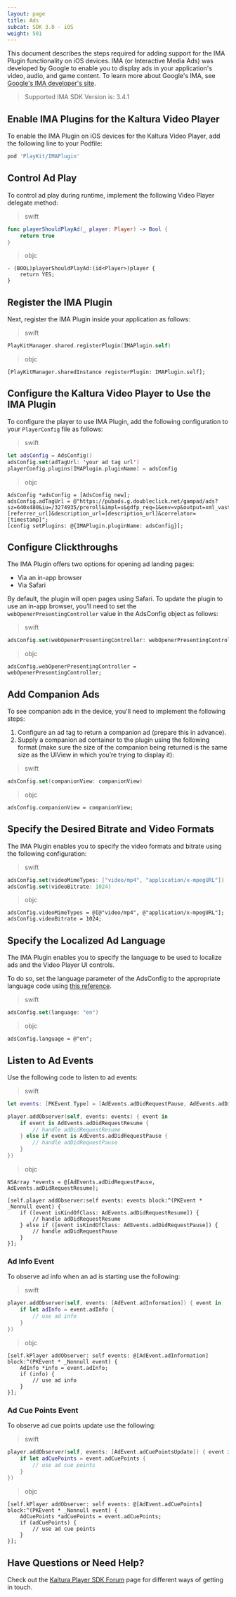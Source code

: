 ```yaml
---
layout: page
title: Ads
subcat: SDK 3.0 - iOS
weight: 501
---
```


This document describes the steps required for adding support for the IMA Plugin functionality on iOS devices. IMA (or Interactive Media Ads) was developed by Google to enable you to display ads in your application's video, audio, and game content. To learn more about Google's IMA, see [Google's IMA developer's site](https://developers.google.com/interactive-media-ads/).

> Supported IMA SDK Version is: 3.4.1

## Enable IMA Plugins for the Kaltura Video Player  

To enable the IMA Plugin on iOS devices for the Kaltura Video Player, add the following line to your Podfile: 

```ruby
pod 'PlayKit/IMAPlugin'
```

## Control Ad Play

To control ad play during runtime, implement the following Video Player delegate method:

>swift

```swift
func playerShouldPlayAd(_ player: Player) -> Bool {
    return true
}
```

>objc

```objc
- (BOOL)playerShouldPlayAd:(id<Player>)player {
    return YES;
}

```  

## Register the IMA Plugin  

Next, register the IMA Plugin inside your application as follows:

>swift

```swift
PlayKitManager.shared.registerPlugin(IMAPlugin.self)
```

>objc

```objc
[PlayKitManager.sharedInstance registerPlugin: IMAPlugin.self];
```

## Configure the Kaltura Video Player to Use the IMA Plugin  

To configure the player to use IMA Plugin, add the following configuration to your `PlayerConfig` file as follows:

>swift

```swift
let adsConfig = AdsConfig()
adsConfig.set(adTagUrl: 'your ad tag url')
playerConfig.plugins[IMAPlugin.pluginName] = adsConfig
```

>objc

```objc
AdsConfig *adsConfig = [AdsConfig new];
adsConfig.adTagUrl = @"https://pubads.g.doubleclick.net/gampad/ads?sz=640x480&iu=/3274935/preroll&impl=s&gdfp_req=1&env=vp&output=xml_vast2&unviewed_position_start=1&url=[referrer_url]&description_url=[description_url]&correlator=[timestamp]";
[config setPlugins: @{IMAPlugin.pluginName: adsConfig}];
```

## Configure Clickthroughs 

The IMA Plugin offers two options for opening ad landing pages:

* Via an in-app browser
* Via Safari 

By default, the plugin will open pages using Safari. To update the plugin to use an in-app browser, you’ll need to set the `webOpenerPresentingController` value in the AdsConfig object as follows:

>swift

```swift
adsConfig.set(webOpenerPresentingController: webOpenerPresentingController)
```

>objc

```objc
adsConfig.webOpenerPresentingController = webOpenerPresentingController;
```

## Add Companion Ads

To see companion ads in the device, you'll need to implement the following steps: 

1. Configure an ad tag to return a companion ad (prepare this in advance).
2. Supply a companion ad container to the plugin using the following format (make sure the size of the companion being returned is the same size as the UIView in which you’re trying to display it):

>swift

```swift
adsConfig.set(companionView: companionView)
```

>objc

```objc
adsConfig.companionView = companionView;
```

## Specify the Desired Bitrate and Video Formats

The IMA Plugin enables you to specify the video formats and bitrate using the following configuration:

>swift

```swift
adsConfig.set(videoMimeTypes: ["video/mp4", "application/x-mpegURL"])
adsConfig.set(videoBitrate: 1024)
```

>objc

```objc
adsConfig.videoMimeTypes = @[@"video/mp4", @"application/x-mpegURL"];
adsConfig.videoBitrate = 1024;
```

## Specify the Localized Ad Language

The IMA Plugin enables you to specify the language to be used to localize ads and the Video Player UI controls. 

To do so, set the language parameter of the AdsConfig to the appropriate language code using [this reference](https://developers.google.com/interactive-media-ads/docs/sdks/ios/ads#languagecodes).

>swift

```swift
adsConfig.set(language: "en")
```

>objc

```objc
adsConfig.language = @"en";
```

## Listen to Ad Events  

Use the following code to listen to ad events:

>swift

```swift
let events: [PKEvent.Type] = [AdEvents.adDidRequestPause, AdEvents.adDidRequestResume]

player.addObserver(self, events: events) { event in
    if event is AdEvents.adDidRequestResume {
        // handle adDidRequestResume
    } else if event is AdEvents.adDidRequestPause {
        // handle adDidRequestPause
    }
})
```

>objc

```objc
NSArray *events = @[AdEvents.adDidRequestPause, AdEvents.adDidRequestResume];
        
[self.player addObserver:self events: events block:^(PKEvent * _Nonnull event) {
    if ([event isKindOfClass: AdEvents.adDidRequestResume]) {
        // handle adDidRequestResume
    } else if ([event isKindOfClass: AdEvents.adDidRequestPause]) {
        // handle adDidRequestPause
    }
}];
```

### Ad Info Event

To observe ad info when an ad is starting use the following:

>swift

```swift
player.addObserver(self, events: [AdEvent.adInformation]) { event in
    if let adInfo = event.adInfo {
        // use ad info
    }
})
```

>objc

```objc
[self.kPlayer addObserver: self events: @[AdEvent.adInformation] block:^(PKEvent * _Nonnull event) {
    AdInfo *info = event.adInfo;
    if (info) {
        // use ad info
    }
}];
```

### Ad Cue Points Event

To observe ad cue points update use the following:

>swift

```swift
player.addObserver(self, events: [AdEvent.adCuePointsUpdate]) { event in
    if let adCuePoints = event.adCuePoints {
        // use ad cue points
    }
})
```

>objc

```objc
[self.kPlayer addObserver: self events: @[AdEvent.adCuePoints] block:^(PKEvent * _Nonnull event) {
    AdCuePoints *adCuePoints = event.adCuePoints;
    if (adCuePoints) {
        // use ad cue points
    }
}];
```

## Have Questions or Need Help?

Check out the [Kaltura Player SDK Forum](https://forum.kaltura.org/c/playkit) page for different ways of getting in touch.
